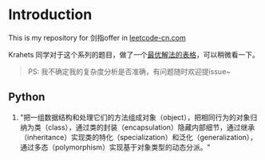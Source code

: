 # Introduction
This is my repository for 剑指offer in [leetcode-cn.com](https://leetcode-cn.com/problemset/lcof/)

Krahets 同学对于这个系列的题目，做了一个[最优解法的表格](https://leetcode-cn.com/circle/article/kQcYo2/)，可以稍微看一下。

> PS: 我不确定我的复杂度分析是否准确，有问题随时欢迎提issue~

## Python
1. "把一组数据结构和处理它们的方法组成对象（object），把相同行为的对象归纳为类（class），通过类的封装（encapsulation）隐藏内部细节，通过继承（inheritance）实现类的特化（specialization）和泛化（generalization），通过多态（polymorphism）实现基于对象类型的动态分派。"